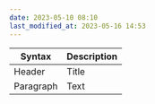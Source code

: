 ```yaml
---
date: 2023-05-10 08:10
last_modified_at: 2023-05-16 14:53
---
```


| Syntax    | Description |
| --------- | ----------- |
| Header    | Title       |
| Paragraph | Text        |

